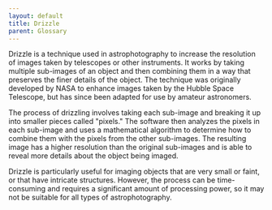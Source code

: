 ```yaml
---
layout: default
title: Drizzle
parent: Glossary
---
```

Drizzle is a technique used in astrophotography to increase the resolution of images taken by telescopes or other instruments. It works by taking multiple sub-images of an object and then combining them in a way that preserves the finer details of the object. The technique was originally developed by NASA to enhance images taken by the Hubble Space Telescope, but has since been adapted for use by amateur astronomers.

The process of drizzling involves taking each sub-image and breaking it up into smaller pieces called "pixels." The software then analyzes the pixels in each sub-image and uses a mathematical algorithm to determine how to combine them with the pixels from the other sub-images. The resulting image has a higher resolution than the original sub-images and is able to reveal more details about the object being imaged.

Drizzle is particularly useful for imaging objects that are very small or faint, or that have intricate structures. However, the process can be time-consuming and requires a significant amount of processing power, so it may not be suitable for all types of astrophotography.